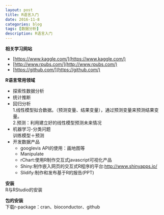 ```yaml
---
layout: post
title: R语言入门
date: 2016-11-8
categories: blog
tags: [数据分析]
description: R语言入门
---
```


**相关学习网站**      

- [https://www.kaggle.com/](https://www.kaggle.com/)
- [http://www.rpubs.com/](http://www.rpubs.com/)
- [https://github.com/](https://github.com/)

**R语言常用领域**            

- 探索性数据分析
- 统计推断
- 回归分析      
1.线性模型拟合数据。（预测变量、结果变量），通过预测变量来预测结果变量。       
2.预测：利用建立好的线性模型预测未来情况        
- 机器学习-分类问题       
训练模型＋预测
- 开发数据产品
	+ googlevis API的使用：画地图等      
	+ Manipulate
	+ rChart:使用R制作交互式javascript可视化产品         
	+ Shiny:制作嵌入网页的交互式R程序的平台:http://www.shinyapps.io/
	+ Slidify:制作和发布基于R的报告(PPT)


**安装**        
R与RStudio的安装       

**包的安装**       
下载r-package：cran、bioconductor、github      






